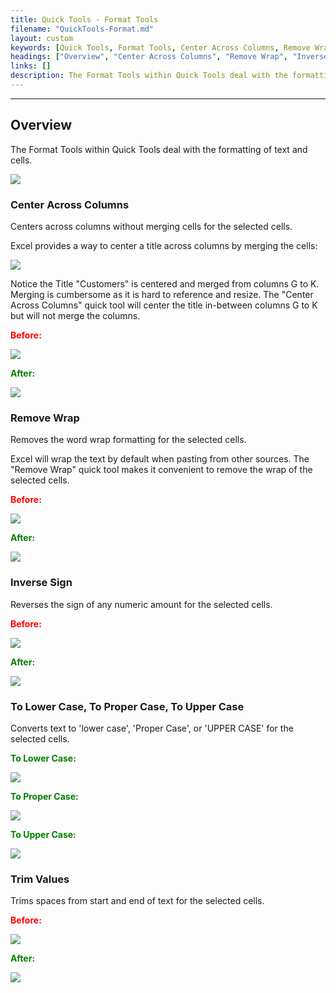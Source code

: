 ```yaml
---
title: Quick Tools - Format Tools
filename: "QuickTools-Format.md"
layout: custom
keywords: [Quick Tools, Format Tools, Center Across Columns, Remove Wrap, Inverse Sign, To Lower Case, To Proper Case, To Upper Case, Trim Values]
headings: ["Overview", "Center Across Columns", "Remove Wrap", "Inverse Sign", "To Lower Case, To Proper Case, To Upper Case", "Trim Values"]
links: []
description: The Format Tools within Quick Tools deal with the formatting of text and cells
---
```

* * *

## Overview

The Format Tools within Quick Tools deal with the formatting of text and cells.

![](/images/QuickToolsFormat/FormatTools.png)
<br>

### Center Across Columns

Centers across columns without merging cells for the selected cells. 

Excel provides a way to center a title across columns by merging the cells:

![](/images/QuickToolsFormat/CenterMerge.png)
<br>

Notice the Title "Customers" is centered and merged from columns G to K. Merging is cumbersome as it is hard to reference and resize. The "Center Across Columns" quick tool will center the title in-between columns G to K but will not merge the columns.

<b style='color:red;'><strong>Before:</strong></b>

![](/images/QuickToolsFormat/CenterBefore.png)
<br>

<b style='color:green;'><strong>After:</strong></b>

![](/images/QuickToolsFormat/CenterAfter.png)
<br>

### Remove Wrap

Removes the word wrap formatting for the selected cells.

Excel will wrap the text by default when pasting from other sources. The "Remove Wrap" quick tool makes it convenient to remove the wrap of the selected cells.

<b style='color:red;'><strong>Before:</strong></b>

![](/images/QuickToolsFormat/WrapBefore.png)
<br>

<b style='color:green;'><strong>After:</strong></b>

![](/images/QuickToolsFormat/WrapAfter.png)
<br>

### Inverse Sign

Reverses the sign of any numeric amount for the selected cells.

<b style='color:red;'><strong>Before:</strong></b>

![](/images/QuickToolsFormat/SignBefore.png)
<br>

<b style='color:green;'><strong>After:</strong></b>

![](/images/QuickToolsFormat/SignAfter.png)
<br>


### To Lower Case, To Proper Case, To Upper Case

Converts text to 'lower case', 'Proper Case', or 'UPPER CASE' for the selected cells.

<b style='color:green;'><strong>To Lower Case:</strong></b>

![](/images/QuickToolsFormat/CaseLowerAfter.png)
<br>

<b style='color:green;'><strong>To Proper Case:</strong></b>

![](/images/QuickToolsFormat/CaseProperAfter.png)
<br>

<b style='color:green;'><strong>To Upper Case:</strong></b>

![](/images/QuickToolsFormat/CaseUpperAfter.png)
<br>

### Trim Values

Trims spaces from start and end of text for the selected cells.

<b style='color:red;'><strong>Before:</strong></b>

![](/images/QuickToolsFormat/TrimBefore.png)
<br>

<b style='color:green;'><strong>After:</strong></b>

![](/images/QuickToolsFormat/TrimAfter.png)
<br>

